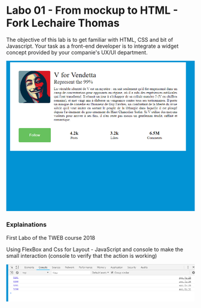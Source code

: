 # Labo 01 - From mockup to HTML - Fork Lechaire Thomas

The objective of this lab is to get familiar with HTML, CSS and bit of Javascript. Your task as a front-end developer is to integrate a widget concept provided by your companie's UX/UI department. 

![Minimal Profile and Posts Widget](mockup.png)



### Explainations

First Labo of the TWEB course 2018

Using FlexBox and Css for Layout - JavaScript and console to make the small interaction (console to verify that the action is working)

![Minimal Profile and Posts Widget](mockup1.png)